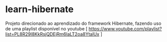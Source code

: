 # learn-hibernate
Projeto direcionado ao aprendizado do framework Hibernate, fazendo uso de uma playlist disponível no youtube [ https://www.youtube.com/playlist?list=PL8R29l8KkRsjQDEjRm6laLT2oa8YtalUx ]
